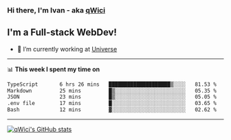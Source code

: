 ### Hi there, I'm Ivan - aka [qWici][website]

## I'm a Full-stack WebDev!
- 🔭 I’m currently working at [Universe][universe]

---

📊 **This week I spent my time on**
<!--START_SECTION:waka-->

```txt
TypeScript       6 hrs 26 mins   ████████████████████▒░░░░   81.53 %
Markdown         25 mins         █▒░░░░░░░░░░░░░░░░░░░░░░░   05.35 %
JSON             23 mins         █▒░░░░░░░░░░░░░░░░░░░░░░░   05.05 %
.env file        17 mins         █░░░░░░░░░░░░░░░░░░░░░░░░   03.65 %
Bash             12 mins         ▓░░░░░░░░░░░░░░░░░░░░░░░░   02.62 %
```

<!--END_SECTION:waka-->

---

[![qWici's GitHub stats](https://github-readme-stats.vercel.app/api?username=qWici)](https://github.com/qWici/github-readme-stats)

[website]: https://devkucher.com
[twitter]: https://twitter.com/KucherDev
[linkedin]: https://www.linkedin.com/in/ivankucher
[universe]: https://universeapps.limited
